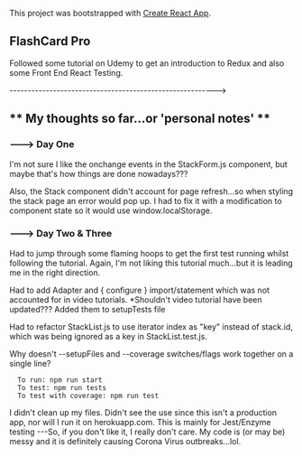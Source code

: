 This project was bootstrapped with [Create React App](https://github.com/facebook/create-react-app).

## FlashCard Pro

Followed some tutorial on Udemy to get an introduction to Redux and also some Front End React Testing.

--------------------------------------------------------->

## ** My thoughts so far...or 'personal notes' **

### ---> Day One
I'm not sure I like the onchange events in the StackForm.js component, but maybe that's how things are done nowadays???

Also, the Stack component didn't account for page refresh...so when styling the stack page an error would pop up.  I had to fix it with a modification to component state so it would use window.localStorage.


### ---> Day Two & Three

Had to jump through some flaming hoops to get the first test running whilst following the tutorial.  Again, I'm not liking this tutorial much...but it is leading me in the right direction.

Had to add Adapter and { configure } import/statement which was not accounted for in video tutorials. *Shouldn't video tutorial have been updated???  Added them to setupTests file

Had to refactor StackList.js to use iterator index as "key" instead of stack.id, which was being ignored as a key in StackList.test.js.

Why doesn't --setupFiles and --coverage switches/flags work together on a single line?
```
  To run: npm run start
  To test: npm run tests
  To test with coverage: npm run test
```


I didn't clean up my files. Didn't see the use since this isn't a production app, nor will I run it on herokuapp.com.  This is mainly for Jest/Enzyme testing ---So, if you don't like it, I really don't care.  My code is (or may be) messy and it is definitely causing Corona Virus outbreaks...lol.





